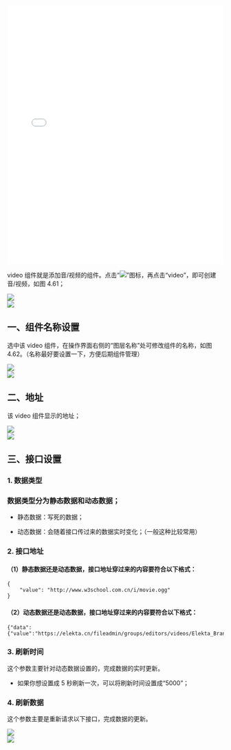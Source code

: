<iframe src="//player.bilibili.com/player.html?aid=385042688&bvid=BV1rZ4y1q7X2&cid=747212586&page=1&high_quality=1" scrolling="no" border="0" frameborder="no" framespacing="0" allowfullscreen="true" width="100%" height="600"> </iframe>


video 组件就是添加音/视频的组件。点击“![](https://img.kancloud.cn/89/f1/89f1429669988d3391548262b2baa523_17x17.png)”图标，再点击“video”，即可创建音/视频，如图 4.61；

![](https://img.kancloud.cn/f9/e9/f9e90485cfd435a6ff9beee0b5654eac_851x420.png)  
![](https://img.kancloud.cn/a6/1c/a61c9edd659dd4c9fbe7ad8083a0654a_799x42.png)

## **一、组件名称设置**

选中该 video 组件，在操作界面右侧的“图层名称”处可修改组件的名称，如图 4.62。（名称最好要设置一下，方便后期组件管理）

![](https://img.kancloud.cn/f4/46/f446450f85353b0c561b3ee8fec041aa_968x455.png)  
![](https://img.kancloud.cn/7c/9f/7c9f28b40cabe0886332ce1a4d28f445_793x47.png)

## **二、地址**

该 video 组件显示的地址；

![](https://img.kancloud.cn/eb/8f/eb8f64947705157b64e3de6c28ae782c_949x416.png)  
![](https://img.kancloud.cn/6d/33/6d33e720acb541a0639931ccfa4d7d65_805x44.png)

## **三、接口设置**

### 1\. 数据类型

### 数据类型分为静态数据和动态数据；

- 静态数据：写死的数据；

- 动态数据：会随着接口传过来的数据实时变化；（一般这种比较常用）

### 2\. 接口地址

#### （1）静态数据还是动态数据，接口地址穿过来的内容要符合以下格式：

```
{
    "value": "http://www.w3school.com.cn/i/movie.ogg"
}

```

#### （2）动态数据还是动态数据，接口地址穿过来的内容要符合以下格式：

```
{"data":{"value":"https://elekta.cn/fileadmin/groups/editors/videos/Elekta_Brand_Film_small.mp4"}}

```

### 3\. 刷新时间

这个参数主要针对动态数据设置的，完成数据的实时更新。

- 如果你想设置成 5 秒刷新一次，可以将刷新时间设置成“5000”；

### 4\. 刷新数据

这个参数主要是重新请求以下接口，完成数据的更新。

![](https://img.kancloud.cn/8b/54/8b542e0840d501cfd7da9d9036767f52_1062x795.png)  
![](https://img.kancloud.cn/80/b5/80b584302d0d7aaebb6c71bf62e9a5c5_800x44.png)
